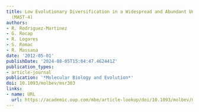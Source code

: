 ```yaml
---
title: Low Evolutionary Diversification in a Widespread and Abundant Uncultured Protist
  (MAST-4)
authors:
- R. Rodriguez-Martinez
- G. Rocap
- R. Logares
- S. Romac
- R. Massana
date: '2012-05-01'
publishDate: '2024-08-05T15:04:47.462441Z'
publication_types:
- article-journal
publication: '*Molecular Biology and Evolution*'
doi: 10.1093/molbev/msr303
links:
- name: URL
  url: https://academic.oup.com/mbe/article-lookup/doi/10.1093/molbev/msr303
---
```

